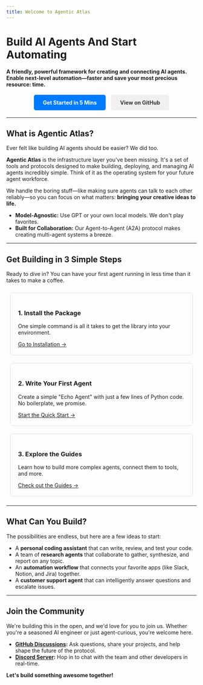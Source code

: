 ```yaml
---
title: Welcome to Agentic Atlas
---
```

# Build AI Agents And Start Automating

**A friendly, powerful framework for creating and connecting AI agents. Enable next-level automation—faster and save your most precious resource: time.**

<div style="text-align: center;">
    <div>
        <a href="installation" style="display: inline-block; padding: 12px 24px; background-color: #007bff; color: white; text-decoration: none; border-radius: 5px; font-weight: bold; margin: 5px;">Get Started in 5 Mins</a>
        <a href="https://github.com/genai-works-org/genai-agentos" style="display: inline-block; padding: 12px 24px; background-color: #f0f0f0; color: #333; text-decoration: none; border-radius: 5px; font-weight: bold; margin: 5px;">View on GitHub</a>
    </div>

</div>

---

## What is Agentic Atlas?

Ever felt like building AI agents should be easier? We did too.

**Agentic Atlas** is the infrastructure layer you've been missing. It's a set of tools and protocols designed to make building, deploying, and managing AI agents incredibly simple. Think of it as the operating system for your future agent workforce.

We handle the boring stuff—like making sure agents can talk to each other reliably—so you can focus on what matters: **bringing your creative ideas to life.**

-   **Model-Agnostic:** Use GPT or your own local models. We don't play favorites.
-   **Built for Collaboration:** Our Agent-to-Agent (A2A) protocol makes creating multi-agent systems a breeze.

---

## Get Building in 3 Simple Steps

Ready to dive in? You can have your first agent running in less time than it takes to make a coffee.

<div style="display: flex; justify-content: space-around; flex-wrap: wrap;">

<div style="flex: 1; min-width: 250px; margin: 10px; padding: 20px; border: 1px solid #ddd; border-radius: 8px;">
  <h3>1. Install the Package</h3>
  <p>One simple command is all it takes to get the library into your environment.</p>
  <a href="installation">Go to Installation →</a>
</div>

<div style="flex: 1; min-width: 250px; margin: 10px; padding: 20px; border: 1px solid #ddd; border-radius: 8px;">
  <h3>2. Write Your First Agent</h3>
  <p>Create a simple "Echo Agent" with just a few lines of Python code. No boilerplate, we promise.</p>
  <a href="quick-start">Start the Quick Start →</a>
</div>

<div style="flex: 1; min-width: 250px; margin: 10px; padding: 20px; border: 1px solid #ddd; border-radius: 8px;">
  <h3>3. Explore the Guides</h3>
  <p>Learn how to build more complex agents, connect them to tools, and more.</p>
  <a href="guides/01-building-your-first-agent">Check out the Guides →</a>
</div>

</div>

---

## What Can You Build?

The possibilities are endless, but here are a few ideas to start:

-   A **personal coding assistant** that can write, review, and test your code.
-   A team of **research agents** that collaborate to gather, synthesize, and report on any topic.
-   An **automation workflow** that connects your favorite apps (like Slack, Notion, and Jira) together.
-   A **customer support agent** that can intelligently answer questions and escalate issues.

---

## Join the Community

We're building this in the open, and we'd love for you to join us. Whether you're a seasoned AI engineer or just agent-curious, you're welcome here.

-   **[GitHub Discussions](https://github.com/genai-works-org/genai-agentos/discussions):** Ask questions, share your projects, and help shape the future of the protocol.
-   **[Discord Server](https://discord.gg/MYWENj5w):** Hop in to chat with the team and other developers in real-time.

**Let's build something awesome together!**
